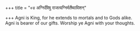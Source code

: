 +++
title = "०४ अग्निर्देवेषु राजत्यग्निर्मर्तेष्वाविशन्"

+++
Agni is King, for he extends to mortals and to Gods alike.  
     Agni is bearer of our gifts. Worship ye Agni with your thoughts.